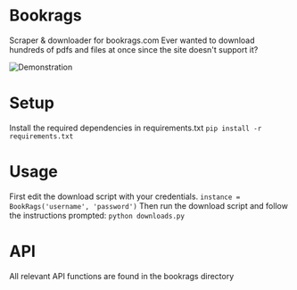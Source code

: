 # Bookrags
 Scraper & downloader for bookrags.com
 Ever wanted to download hundreds of pdfs and files at once since the site doesn't support it? 

 ![Demonstration](https://github.com/qtKite/bookrags/blob/main/resources/example.gif?raw=true)

# Setup
 Install the required dependencies in requirements.txt
 `pip install -r requirements.txt`

# Usage
 First edit the download script with your credentials.
 `instance = BookRags('username', 'password')`
 Then run the download script and follow the instructions prompted:
 `python downloads.py`

# API
 All relevant API functions are found in the bookrags directory
